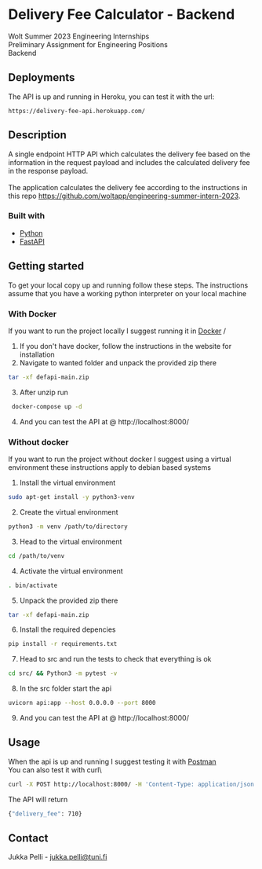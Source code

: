 # Delivery Fee Calculator - Backend
Wolt Summer 2023 Engineering Internships\
Preliminary Assignment for Engineering Positions\
Backend

## Deployments
The API is up and running in Heroku, you can test it with the url:

    https://delivery-fee-api.herokuapp.com/


## Description
A single endpoint HTTP API which calculates the delivery fee based on the information in the request payload and includes the calculated delivery fee in the response payload.\
\
The application calculates the delivery fee according to the instructions in this repo https://github.com/woltapp/engineering-summer-intern-2023.


### Built with
* [Python](https://www.python.org/)
* [FastAPI](https://fastapi.tiangolo.com/)


## Getting started
To get your local copy up and running follow these steps. The instructions assume that you have a working python interpreter on your local machine

### With Docker
If you want to run the project locally I suggest running it in [Docker](https://www.docker.com/) /

1. If you don't have docker, follow the instructions in the website for installation
2. Navigate to wanted folder and unpack the provided zip there
 ```sh
 tar -xf defapi-main.zip
 ```
3. After unzip run
 ```sh
  docker-compose up -d
 ```
4. And you can test the API at @ http://localhost:8000/

### Without docker
If you want to run the project without docker I suggest using a virtual environment these instructions apply to debian based systems

1. Install the virtual environment
 ```sh
 sudo apt-get install -y python3-venv
 ```
2. Create the virtual environment
 ```sh
 python3 -m venv /path/to/directory
 ```
3. Head to the virtual environment
 ```sh
 cd /path/to/venv
 ```
4. Activate the virtual environment
 ```sh
 . bin/activate
 ```
5. Unpack the provided zip there
 ```sh
 tar -xf defapi-main.zip
 ```
6. Install the required depencies
 ```sh
 pip install -r requirements.txt
 ```
7. Head to src and run the tests to check that everything is ok
 ```sh
 cd src/ && Python3 -m pytest -v
 ```
8. In the src folder start the api
 ```sh
 uvicorn api:app --host 0.0.0.0 --port 8000
 ```
9. And you can test the API at @ http://localhost:8000/


## Usage
 When the api is up and running I suggest testing it with [Postman](https://www.postman.com/)\
 You can also test it with curl\
 ```sh
 curl -X POST http://localhost:8000/ -H 'Content-Type: application/json' -d '{"cart_value": 790, "delivery_distance": 2235, "number_of_items": 4, "time": "2021-10-12T13:00:00Z"}'
 ```
 The API will return
 ```sh
 {"delivery_fee": 710}
 ```

## Contact
Jukka Pelli - jukka.pelli@tuni.fi
